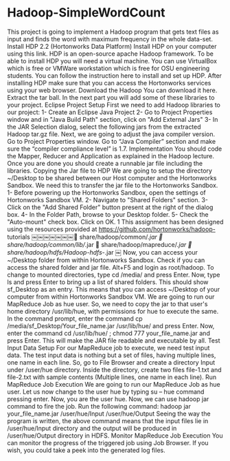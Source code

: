 # Hadoop-SimpleWordCount

This project is going to implement a Hadoop program that gets text files as input and finds the word with maximum frequency in the whole data-set.
Install HDP 2.2 (Hortonworks Data Platform)
Install HDP on your computer using this link. HDP is an open-source apache Hadoop framework. To be able to install HDP you will need a virtual machine. You can use VirtualBox which is free or VMWare workstation which is free for OSU engineering students. You can follow the instruction here to install and set up HDP. After installing HDP make sure that you can access the Hortonworks services using your web browser.
Download the Hadoop
You can download it here. Extract the tar ball. In the next part you will add some of these libraries to your project.
Eclipse Project Setup
First we need to add Hadoop libraries to our project:
1- Create an Eclipse Java Project
2- Go to Project Properties window and in "Java Build Path" section, click on "Add External Jars"
3- In the JAR Selection dialog, select the following jars from the extracted Hadoop tar.gz file.
Next, we are going to adjust the java compiler version. Go to Project Properties window. Go to “Java Compiler” section and make sure the “compiler compliance level” is 1.7.
Implementation
You should code the Mapper, Reducer and Application as explained in the Hadoop lecture. Once you are done you should create a runnable jar file including the libraries.
Copying the Jar file to HDP
We are going to setup the directory ~/Desktop to be shared between our Host computer and the Hortonworks Sandbox. We need this to transfer the jar file to the Hortonworks Sandbox.
1- Before powering up the Hortonworks Sandbox, open the settings of Hortonworks Sandbox VM.
2- Navigate to "Shared Folders" section.
3- Click on the "Add Shared Folder" button present at the right of the dialog box.
4- In the Folder Path, browse to your Desktop folder.
5- Check the "Auto-mount" check box. Click on OK.
1 This assignment has been designed using the resources provided at https://github.com/hortonworks/hadoop- tutorials
￼￼￼￼￼￼￼ share/hadoop/common/*.jar
 share/hadoop/common/lib/*.jar
 share/hadoop/mapreduce/*.jar
 share/hadoop/hdfs/Hadoop-hdfs-*.jar
￼
Now, you can access your ~/Desktop folder from within Hortonworks Sandbox. Check if you can access the shared folder and jar file. Alt+F5 and login as root/hadoop. To change to mounted directories, type cd /media/ and press Enter. Now, type ls and press Enter to bring up a list of shared folders. This should show sf_Desktop as an entry. This means that you can access ~/Desktop of your computer from within Hortonworks Sandbox VM.
We are going to run our MapReduce Job as hue user. So, we need to copy the jar to that user's home directory /usr/lib/hue, with permissions for hue to execute the same. In the command prompt, enter the command cp /media/sf_Desktop/Your_file_name.jar /usr/lib/hue/ and press Enter.
Now, enter the command cd /usr/lib/hue/ ; chmod 777 your_file_name.jar and press Enter. This will make the JAR file readable and executable by all.
Test Input Data Setup
For our MapReduce job to execute, we need test input data. The test input data is nothing but a set of files, having multiple lines, one name in each line. So, go to File Browser and create a
directory Input under /user/hue directory. Inside the directory, create two files file-1.txt and file-2.txt with sample contents (Multiple lines, one name in each line).
Run MapReduce Job Execution
We are going to run our MapReduce Job as hue user. Let us now change to the user hue by typing su – hue command pressing enter. Now, you are the user hue.
Now, we can use hadoop jar command to fire the job. Run the following command:
hadoop jar your_file_name.jar /user/hue/Input /user/hue/Output
Seeing the way the program is written, the above command means that the input files lie in /user/hue/Input directory and the output will be produced in /user/hue/Output directory in HDFS.
Monitor MapReduce Job Execution
You can monitor the progress of the triggered job using Job Browser. If you wish, you could take a peek into the generated log files.
